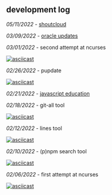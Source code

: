 
## development log

*05/11/2022* - [shoutcloud](https://github.com/SHOUTCLOUD/SHOUTCLOUD_NODE)

*03/09/2022* - [oracle updates](https://www.youtube.com/watch?v=kHW58D-_O64)

*03/01/2022* - second attempt at ncurses  

[![asciicast](https://asciinema.org/a/473114.svg)](https://asciinema.org/a/473114)  

*02/26/2022* - pupdate

[![asciicast](https://asciinema.org/a/472051.svg)](https://asciinema.org/a/472051)  

*02/21/2022* - [javascript education](https://www.youtube.com/watch?v=Uo3cL4nrGOk)  

*02/18/2022* - git-all tool  

[![asciicast](https://asciinema.org/a/469920.svg)](https://asciinema.org/a/469920)

*02/12/2022* - lines tool  

[![asciicast](https://asciinema.org/a/468638.svg)](https://asciinema.org/a/468638)

*02/10/2022* - (p)npm search tool  

[![asciicast](https://asciinema.org/a/468256.svg)](https://asciinema.org/a/468256)

*02/06/2022* - first attempt at ncurses  

[![asciicast](https://asciinema.org/a/466879.svg)](https://asciinema.org/a/466879)
